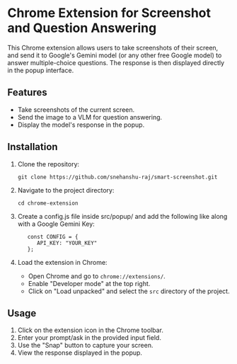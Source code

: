 # Chrome Extension for Screenshot and Question Answering

This Chrome extension allows users to take screenshots of their screen, and send it to Google's Gemini model (or any other free Google model) to answer multiple-choice questions. The response is then displayed directly in the popup interface.

## Features

- Take screenshots of the current screen.
- Send the image to a VLM for question answering.
- Display the model's response in the popup.

## Installation

1. Clone the repository:
   ```
   git clone https://github.com/snehanshu-raj/smart-screenshot.git
   ```

2. Navigate to the project directory:
   ```
   cd chrome-extension
   ```

3. Create a config.js file inside src/popup/ and add the following like along with a Google Gemini Key:
   ```
      const CONFIG = {
         API_KEY: "YOUR_KEY"
      };
   ```

4. Load the extension in Chrome:
   - Open Chrome and go to `chrome://extensions/`.
   - Enable "Developer mode" at the top right.
   - Click on "Load unpacked" and select the `src` directory of the project.

## Usage
1. Click on the extension icon in the Chrome toolbar.
2. Enter your prompt/ask in the provided input field.
3. Use the "Snap" button to capture your screen.
4. View the response displayed in the popup.
